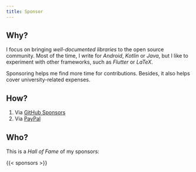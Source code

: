 ```yaml
---
title: Sponsor
---
```


## Why?

I focus on bringing _well-documented libraries_ to the open source community.
Most of the time, I write for _Android_, _Kotlin_ or _Java_, but I like to experiment with other frameworks, such as _Flutter_ or _LaTeX_.

Sponsoring helps me find more time for contributions.
Besides, it also helps cover university-related expenses.

## How?

1. Via [GitHub Sponsors](https://github.com/sponsors/heinrichreimer)
2. Via [PayPal](https://paypal.com/cgi-bin/webscr?cmd=_s-xclick&hosted_button_id=6XPPSCX7MQD3W)

## Who?

This is a _Hall of Fame_ of my sponsors:

{{< sponsors >}}
